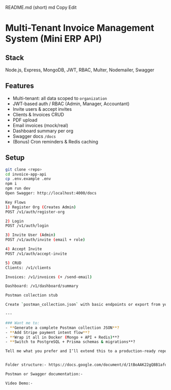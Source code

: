 README.md (short)
    md
    Copy
    Edit
# Multi-Tenant Invoice Management System (Mini ERP API)

## Stack
Node.js, Express, MongoDB, JWT, RBAC, Multer, Nodemailer, Swagger

## Features
- Multi-tenant: all data scoped to `organization`
- JWT-based auth / RBAC (Admin, Manager, Accountant)
- Invite users & accept invites
- Clients & Invoices CRUD
- PDF upload
- Email invoices (mock/real)
- Dashboard summary per org
- Swagger docs `/docs`
- (Bonus) Cron reminders & Redis caching

## Setup

```bash
git clone <repo>
cd invoice-app-api
cp .env.example .env
npm i
npm run dev
Open Swagger: http://localhost:4000/docs

Key Flows
1) Register Org (Creates Admin)
POST /v1/auth/register-org

2) Login
POST /v1/auth/login

3) Invite User (Admin)
POST /v1/auth/invite (email + role)

4) Accept Invite
POST /v1/auth/accept-invite

5) CRUD
Clients: /v1/clients

Invoices: /v1/invoices (+ /send-email)

Dashboard: /v1/dashboard/summary

Postman collection stub

Create `postman_collection.json` with basic endpoints or export from your tool. (Let me know if you want me to generate it.)

---

### Want me to:
- **Generate a complete Postman collection JSON**?
- **Add Stripe payment intent flow**?
- **Wrap it all in Docker (Mongo + API + Redis)**?
- **Switch to PostgreSQL + Prisma schemas & migrations**?

Tell me what you prefer and I’ll extend this to a production-ready repo. 🚀


Folder structure:- https://docs.google.com/document/d/1tBoAAK22gQ8B1afoRNaeFSOb3jQv0XKjLf7OQ0usosI/edit?usp=sharing

Postman or Swagger documentation:- 

Video Demo:- 